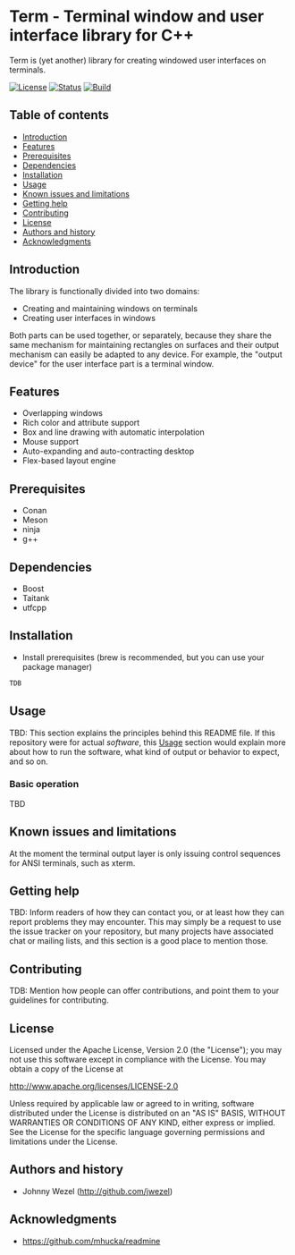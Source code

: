 Term - Terminal window and user interface library for C++
=========================================================

Term is (yet another) library for creating windowed user interfaces on terminals.

[![License](https://img.shields.io/badge/License-Apache-lightgray.svg?style=plastic)](https://www.apache.org/licenses/LICENSE-2.0.txt)
[![Status](https://img.shields.io/badge/Status-Alpha-lightgray.svg?style=plastic)](https://www.apache.org/licenses/LICENSE-2.0.txt)
[![Build](https://github.com/jwezel/term/actions/workflows/ci-meson.yml/badge.svg?logo=github?style=plastic)](https://github.com/jwezel/term/actions/workflows/ci-meson.yml)

Table of contents
-----------------

* [Introduction](#introduction)
* [Features](#features)
* [Prerequisites](#prerequisites)
* [Dependencies](#dependencies)
* [Installation](#installation)
* [Usage](#usage)
* [Known issues and limitations](#known-issues-and-limitations)
* [Getting help](#getting-help)
* [Contributing](#contributing)
* [License](#license)
* [Authors and history](#authors-and-history)
* [Acknowledgments](#acknowledgments)


Introduction
------------

The library is functionally divided into two domains:

- Creating and maintaining windows on terminals
- Creating user interfaces in windows

Both parts can be used together, or separately, because they share the same
mechanism for maintaining rectangles on surfaces and their output mechanism can
easily be adapted to any device. For example, the "output device" for the user
interface part is a terminal window.


Features
--------

- Overlapping windows
- Rich color and attribute support
- Box and line drawing with automatic interpolation
- Mouse support
- Auto-expanding and auto-contracting desktop
- Flex-based layout engine


Prerequisites
-------------

- Conan
- Meson
- ninja
- g++


Dependencies
------------

- Boost
- Taitank
- utfcpp


Installation
------------

- Install prerequisites (brew is recommended, but you can use your package manager)

```bash
TDB
```


Usage
-----

TBD: This section explains the principles behind this README file.  If this repository were for actual _software_, this [Usage](#usage) section would explain more about how to run the software, what kind of output or behavior to expect, and so on.


### Basic operation

TBD


Known issues and limitations
----------------------------

At the moment the terminal output layer is only issuing control sequences for ANSI terminals, such as xterm.


Getting help
------------

TBD: Inform readers of how they can contact you, or at least how they can report problems they may encounter.  This may simply be a request to use the issue tracker on your repository, but many projects have associated chat or mailing lists, and this section is a good place to mention those.


Contributing
------------

TDB: Mention how people can offer contributions, and point them to your guidelines for contributing.


License
-------

Licensed under the Apache License, Version 2.0 (the "License"); you may not use
this software except in compliance with the License. You may obtain a copy of the
License at

http://www.apache.org/licenses/LICENSE-2.0

Unless required by applicable law or agreed to in writing, software distributed
under the License is distributed on an "AS IS" BASIS, WITHOUT WARRANTIES OR
CONDITIONS OF ANY KIND, either express or implied. See the License for the
specific language governing permissions and limitations under the License.


Authors and history
-------------------

- Johnny Wezel (http://github.com/jwezel)


Acknowledgments
---------------

* https://github.com/mhucka/readmine
